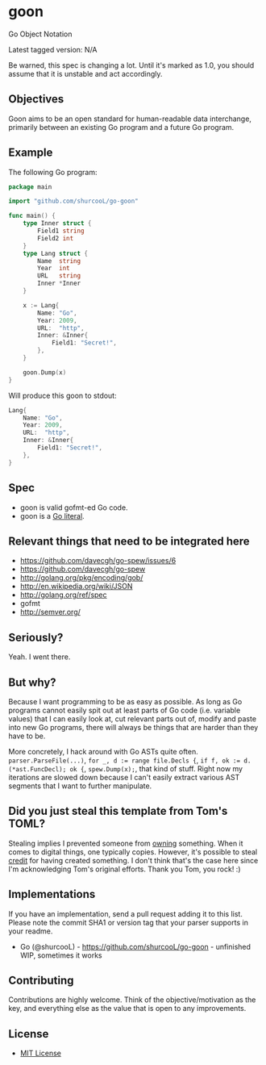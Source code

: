 goon
====

Go Object Notation

Latest tagged version: N/A

Be warned, this spec is changing a lot. Until it's marked as 1.0, you should assume that it is unstable and act accordingly.

Objectives
----------

Goon aims to be an open standard for human-readable data interchange, primarily between an existing Go program and a future Go program.

Example
-------

The following Go program:

```go
package main

import "github.com/shurcooL/go-goon"

func main() {
	type Inner struct {
		Field1 string
		Field2 int
	}
	type Lang struct {
		Name  string
		Year  int
		URL   string
		Inner *Inner
	}

	x := Lang{
		Name: "Go",
		Year: 2009,
		URL:  "http",
		Inner: &Inner{
			Field1: "Secret!",
		},
	}

	goon.Dump(x)
}
```

Will produce this goon to stdout:

```go
Lang{
	Name: "Go",
	Year: 2009,
	URL:  "http",
	Inner: &Inner{
		Field1: "Secret!",
	},
}

```

Spec
----

* goon is valid gofmt-ed Go code.
* goon is a [Go literal](http://golang.org/ref/spec#Literal).

Relevant things that need to be integrated here
-----------------------------------------------

- https://github.com/davecgh/go-spew/issues/6
- https://github.com/davecgh/go-spew
- http://golang.org/pkg/encoding/gob/
- http://en.wikipedia.org/wiki/JSON
- http://golang.org/ref/spec
- gofmt
- http://semver.org/

Seriously?
----------

Yeah. I went there.

But why?
--------

Because I want programming to be as easy as possible. As long as Go programs cannot easily spit out at least parts of Go code (i.e. variable values) that I can easily look at, cut relevant parts out of, modify and paste into new Go programs, there will always be things that are harder than they have to be.

More concretely, I hack around with Go ASTs quite often. `parser.ParseFile(...)`, `for _, d := range file.Decls {`, `if f, ok := d.(*ast.FuncDecl); ok {`, `spew.Dump(x);`, that kind of stuff. Right now my iterations are slowed down because I can't easily extract various AST segments that I want to further manipulate.

Did you just steal this template from Tom's TOML?
-------------------------------------------------

Stealing implies I prevented someone from [owning](https://twitter.com/shurcooL/status/266294572949327872) something. When it comes to digital things, one typically copies. However, it's possible to steal [credit](https://twitter.com/shurcooL/status/266294965053820928) for having created something. I don't think that's the case here since I'm acknowledging Tom's original efforts. Thank you Tom, you rock! :)

Implementations
---------------

If you have an implementation, send a pull request adding it to this list. Please note the commit SHA1 or version tag that your parser supports in your readme.

- Go (@shurcooL) - https://github.com/shurcooL/go-goon - unfinished WIP, sometimes it works

Contributing
------------

Contributions are highly welcome. Think of the objective/motivation as the key, and everything else as the value that is open to any improvements.

License
-------

- [MIT License](http://opensource.org/licenses/mit-license.php)

